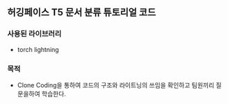 ## 허깅페이스 T5 문서 분류 튜토리얼 코드

### 사용된 라이브러리
- torch lightning

### 목적
- Clone Coding을 통하여 코드의 구조와 라이트닝의 쓰임을 확인하고 팀원끼리 질문을하여 학습한다.

